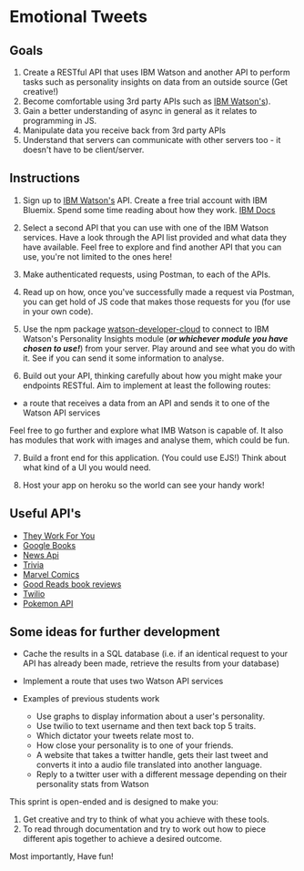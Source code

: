 # Emotional Tweets

## Goals

1. Create a RESTful API that uses IBM Watson and another API to perform tasks such as personality insights on data from an outside source (Get creative!)
2. Become comfortable using 3rd party APIs such as [IBM Watson's](https://developer.ibm.com/watson/)).
3. Gain a better understanding of async in general as it relates to programming in JS.
4. Manipulate data you receive back from 3rd party APIs
5. Understand that servers can communicate with other servers too - it doesn't have to be client/server.

## Instructions

1. Sign up to [IBM Watson's](https://console.bluemix.net/) API. Create a free trial account with IBM Bluemix. Spend some time reading about how they work. [IBM Docs](https://console.bluemix.net/catalog/?search=label:lite&category=ai)

2. Select a second API that you can use with one of the IBM Watson services. Have a look through the API list provided and what data they have available. Feel free to explore and find another API that you can use, you're not limited to the ones here!

3. Make authenticated requests, using Postman, to each of the APIs.

4. Read up on how, once you've successfully made a request via Postman,
you can get hold of JS code that makes those requests for you (for use in
your own code).

5. Use the npm package [watson-developer-cloud](https://www.npmjs.com/package/watson-developer-cloud) to connect to IBM Watson's Personality Insights module (*__or whichever module you have chosen to use!__*) from your server. Play around and see what you do with it. See if you can send it some information to analyse.

6. Build out your API, thinking carefully about how you might make your endpoints RESTful. Aim to implement at least the following routes:

  - a route that receives a data from an API and sends it to one of the Watson API services

Feel free to go further and explore what IMB Watson is capable of. It also has modules that work with images and analyse them, which could be fun.

7. Build a front end for this application. (You could use EJS!) Think about what kind of a UI you would need.

8. Host your app on heroku so the world can see your handy work!

## Useful API's

* [They Work For You](https://www.theyworkforyou.com/api/)
* [Google Books](https://developers.google.com/books/docs/overview)
* [News Api](https://newsapi.org/)
* [Trivia](http://jservice.io/)
* [Marvel Comics](https://developer.marvel.com/)
* [Good Reads book reviews](https://www.goodreads.com/api)
* [Twilio](https://www.twilio.com/)
* [Pokemon API]()


## Some ideas for further development

* Cache the results in a SQL database (i.e. if an
identical request to your API has already been made, retrieve the results
from your database)

* Implement a route that uses two Watson API services

* Examples of previous students work
  * Use graphs to display information about a user's personality.
  * Use twilio to text username and then text back top 5 traits.
  * Which dictator your tweets relate most to.
  * How close your personality is to one of your friends.
  * A website that takes a twitter handle, gets their last tweet and converts it into a audio file translated into another language.
  * Reply to a twitter user with a different message depending on their personality stats from Watson

This sprint is open-ended and is designed to make you:
1. Get creative and try to think of what you achieve with these tools.
2. To read through documentation and try to work out how to piece different apis together to achieve a desired outcome.

Most importantly, Have fun!
